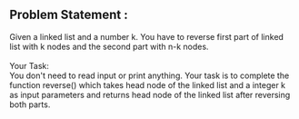 Problem Statement :
-------------------
Given a linked list and a number k. You have to reverse first part of linked list with k nodes and the second part with n-k nodes.<br/>
<br/>
Your Task:<br/>
You don't need to read input or print anything. Your task is to complete the function reverse() which takes head node of the linked list and a integer k as input parameters and returns head node of the linked list after reversing both parts. 
